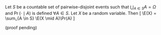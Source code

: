 Let $S$ be a countable set of pairwise-disjoint events
such that $\bigcup_{A \in S} A = \Omega$
and $\Pr(\cdot \mid A)$ is defined $\forall A \in S$.
Let $X$ be a random variable. Then $\newcommand{\E}{\operatorname{E}}$
\[ \E(X) = \sum_{A \in S} \E(X \mid A)\Pr(A) \]

<span class="text-danger">(proof pending)</span>

